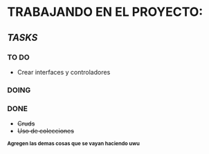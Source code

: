 # TRABAJANDO EN EL PROYECTO: 

## ***TASKS***
### **TO DO**
- Crear interfaces y controladores

### DOING


### DONE
- ~~Cruds~~
- ~~Uso de colecciones~~


<sub>**Agregen las demas cosas que se vayan haciendo uwu**</sub>
